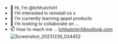 - 👋 Hi, I’m @tchhutchin1
- 👀 I’m interested in reinstall os x
- 🌱 I’m currently learning appel products
- 💞️ I’m looking to collaborate on ...
- 📫 How to reach me ... tchhutchin1@outlook.com![Screenshot_20231226_034452](https://github.com/tchhutchin1/tchhutchin1/assets/155100979/838a0087-a0af-45e3-8288-f60218ce40b5)


<!---
tchhutchin1/tchhutchin1 is a ✨ special ✨ repository because its `README.md` (this file) appears on your GitHub profile.
You can click the Preview link to take a look at your changes.
--->
